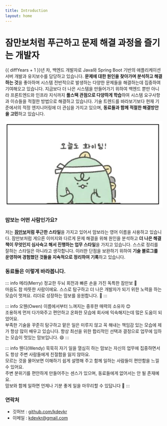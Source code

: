```yaml
---
title: Introduction
layout: home
---
```


<script setup>
import dayjs from 'dayjs'
const diffYears = dayjs().diff('2017-04-01', 'year')
const diffMonths = dayjs().diff('2017-04-01', 'month') % 12
</script>

# 잠만보처럼 푸근하고 문제 해결 과정을 즐기는 개발자

<span :title="`${diffYears}년 ${diffMonths+1}개월`">{{ diffYears + 1 }}년 차</span>, 백엔드 개발자로 Java와 Spring Boot 기반의 애플리케이션 서버 개발과 유지보수를 담당하고 있습니다. **문제에 대한 원인을 찾아가며 분석하고 해결하는 것**을 좋아하며 시스템 전반적으로 발생하는 다양한 문제들을 해결하는데 집중하여 기여해오고 있습니다. 지금보다 더 나은 시스템을 만들어가기 위하여 백엔드 뿐만 아니라 프론트엔드와 인프라 지식까지 **풀스택 관점으로 다양하게 학습**하여 시스템 요구사항과 이슈들을 적절한 방법으로 해결하고 있습니다. 기술 트렌드를 바라보기보다 현재 기준에서의 적정 엔지니어링에 더 관심을 가지고 있으며, **동료들과 함께 적절한 해결방안을 고민**하고 있습니다.

![](/fighting.png)

### 맘보는 어떤 사람인가요?

저는 **[잠만보](https://www.youtube.com/watch?v=0GZ32821pf8)처럼 푸근한 스타일**을 가지고 있어서 맘보라는 영어 이름을 사용하고 있습니다. 잠만보처럼 게으른 이미지와 다르게 문제 해결을 위해 원인을 분석하고 **더 나은 해결책이 무엇인지 심사숙고 해서 진행하는 업무 스타일**을 가지고 있습니다. 스스로 정리를 잘하는 스타일은 아니라고 생각합니다. 이러한 단점을 보완하기 위하여 **기술 블로그를 운영하며 경험했던 것들을 지속적으로 정리하여 기록**하고 있습니다.

### 동료들은 이렇게 바라봅니다.

::: info 메리(Merry)
정교한 두뇌 회전과 빠른 손을 가진 독특한 잠만보 🙂  
마음도 참 따뜻한 사람이에요. 스스로 탐구하고 더 나은 개발자가 되기 위한 노력을 하는 모습이 멋져요.
리더로 성장하는 맘보를 응원합니다. 💪
:::

::: info 오웬(Owen)
이름에서부터 느껴지는 중후한 매력의 소유자 😊  
조용하게 먼저 다가와주고 편안하고 온화한 모습에 회사에 익숙해지는데 많은 도움이 되었어요.  
부족한 기술을 꾸준히 탐구하고 맡은 일은 미루지 않고 꼭 해내는 책임감 있는 모습에 제가 항상 많이 배우고 있습니다. 항상 최선을 위한 합리적인 선택과 결정으로 업무에 임하는 모습이 멋있는 맘보입니다. 😄
:::

::: info 웬디(Wendy)
묵묵히 자기 일을 열심히 하는 맘보는 자신의 업무에 집중하면서도 항상 주변 사람들에게 친절함을 잃지 않아요.  
모르는 것을 물어보면 이해하기 쉽게 설명해 주고 함께 일하는 사람들이 편안함을 느낄 수 있어요.  
주변 분위기를 편안하게 만들어주는 센스가 있으며, 동료들에게 없어서는 안 될 존재예요.  
맘보와 함께 일하면 언제나 기분 좋게 일을 마무리할 수 있답니다 🤗
:::

### 연락처

- 깃허브 : [github.com/kdevkr](https://github.com/kdevkr)
- 이메일 : <a href="mailto:kdevkr@gmail.com">kdevkr@gmail.com</a>
